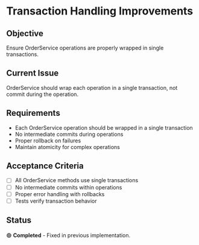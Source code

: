 # Transaction Handling Improvements

## Objective
Ensure OrderService operations are properly wrapped in single transactions.

## Current Issue
OrderService should wrap each operation in a single transaction, not commit during the operation.

## Requirements
- Each OrderService operation should be wrapped in a single transaction
- No intermediate commits during operations
- Proper rollback on failures
- Maintain atomicity for complex operations

## Acceptance Criteria
- [ ] All OrderService methods use single transactions
- [ ] No intermediate commits within operations
- [ ] Proper error handling with rollbacks
- [ ] Tests verify transaction behavior

## Status
🟢 **Completed** - Fixed in previous implementation.